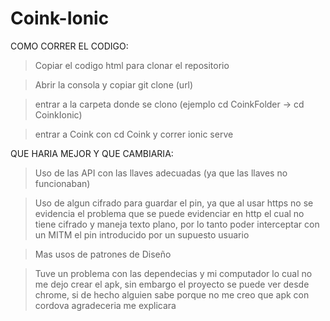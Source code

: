 # Coink-Ionic

COMO CORRER EL CODIGO:
> Copiar el codigo html para clonar el repositorio

> Abrir la consola y copiar git clone (url)
 
>entrar a la carpeta donde se clono (ejemplo cd CoinkFolder -> cd CoinkIonic)

> entrar a Coink con cd Coink y correr ionic serve

QUE HARIA MEJOR Y QUE CAMBIARIA:
> Uso de las API con las llaves adecuadas (ya que las llaves no funcionaban)

> Uso de algun cifrado para guardar el pin, ya que al usar https no se evidencia el problema que se puede evidenciar en http el cual no tiene cifrado y maneja texto plano, por lo tanto poder interceptar con un MITM el pin introducido por un supuesto usuario

> Mas usos de patrones de Diseño

>Tuve un problema con las dependecias y mi computador lo cual no me dejo crear el apk, sin embargo el proyecto se puede ver desde chrome, si de hecho alguien sabe porque no me creo que apk con cordova agradeceria me explicara
